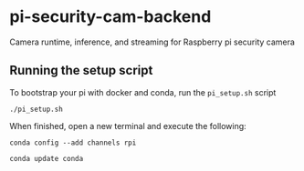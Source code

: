 # pi-security-cam-backend
Camera runtime, inference, and streaming for Raspberry pi security camera


## Running the setup script
To bootstrap your pi with docker and conda, run the `pi_setup.sh` script

`./pi_setup.sh`

When finished, open a new terminal and execute the following:

`conda config --add channels rpi`

`conda update conda`
